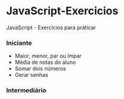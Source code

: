 # JavaScript-Exercicios
 JavaScript - Exercícios para práticar

### Iniciante
- Maior, menor, par ou ímpar
- Média de notas do aluno
- Somar dois números
- Gerar senhas

### Intermediário